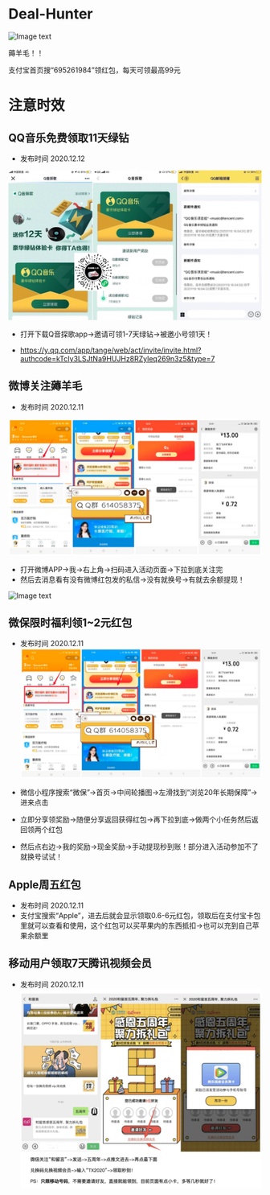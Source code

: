 # Deal-Hunter
![Image text]( https://github.com/amille757/Windows/blob/main/%E5%B0%8F%E7%A8%8B%E5%BA%8F%E4%BA%8C%E7%BB%B4%E7%A0%81.jpeg)

薅羊毛！！ </br>

支付宝首页搜“695261984”领红包，每天可领最高99元



# 注意时效

## QQ音乐免费领取11天绿钻
- 发布时间 2020.12.12

![Image text]( https://github.com/amille757/Deal-Hunter/blob/main/qq%E9%9F%B3%E4%B9%90%E4%BC%9A%E5%91%98.jpg)

- 打开下载Q音探歌app->邀请可领1-7天绿钻->被邀小号领1天！

- https://y.qq.com/app/tange/web/act/invite/invite.html?authcode=kTcIy3LSJtNa9HUJHz8RZyleq269n3z5&type=7

## 微博关注薅羊毛
- 发布时间 2020.12.11

![Image text]( https://github.com/amille757/Deal-Hunter/blob/main/%E5%BE%AE%E4%BF%9D%E9%99%90%E6%97%B6%E7%A6%8F%E5%88%A9%E9%A2%861~2%E5%85%83%E7%BA%A2%E5%8C%85.jpg)

- 打开微博APP->我->右上角->扫码进入活动页面->下拉到底关注完
- 然后去消息看有没有微博红包发的私信->没有就换号->有就去余额提现！

![Image text]( https://www.x6d.com/uploads/allimg/201209/1607523799417719.png)


## 微保限时福利领1~2元红包
- 发布时间 2020.12.11
![Image text]( https://github.com/amille757/Deal-Hunter/blob/main/%E5%BE%AE%E4%BF%9D%E9%99%90%E6%97%B6%E7%A6%8F%E5%88%A9%E9%A2%861~2%E5%85%83%E7%BA%A2%E5%8C%85.jpg)


- 微信小程序搜索“微保”->首页->中间轮播图->左滑找到“浏览20年长期保障”->进来点击

- 立即分享领奖励->随便分享返回获得红包->再下拉到底->做两个小任务然后返回领两个红包

- 然后点右边->我的奖励->现金奖励->手动提现秒到账！部分进入活动参加不了就换号试试！
## Apple周五红包 
- 发布时间 2020.12.11
- 支付宝搜索“Apple”，进去后就会显示领取0.6-6元红包，领取后在支付宝卡包里就可以查看和使用，这个红包可以买苹果内的东西抵扣->也可以充到自己苹果余额里


## 移动用户领取7天腾讯视频会员  
- 发布时间 2020.12.11
![Image text]( https://raw.githubusercontent.com/amille757/Deal-Hunter/main/%E7%A7%BB%E5%8A%A8%E9%A2%86%E5%8F%96%E8%85%BE%E8%AE%AF%E4%BC%9A%E5%91%987%E5%A4%A9.jpg)



